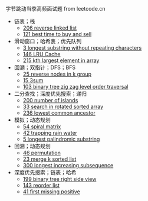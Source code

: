 字节跳动当季高频面试题 from leetcode.cn

- 链表；栈
  - [206 reverse linked list](./leetcode/206-reverse-linked-list.ts)
  - [121 best time to buy and sell](./leetcode/121-best-time-buy-sell.ts)
- 滑动窗口；哈希表；优先队列
  - [3 longest substring without repeating characters](./leetcode/003-longest-substr-uniq-char.ts)
  - [146 LRU Cache](./leetcode/146-lru-cache.ts)
  - [215 kth largest element in array](./leetcode/215-kth-largest.ts)
- 回溯；双指针；DFS；BFS
  - [25 reverse nodes in k group](./leetcode/025-reverse-nodes-in-k-group.ts)
  - [15 3sum](./leetcode/015-3sum.ts)
  - [103 binary tree zig zag level order traversal](./leetcode/103-binary-tree-zigzag-level-order-traversal.ts)
- 二分查找；深度优先搜索；递归
  - [200 number of islands](./leetcode/200-number-of-islands.ts)
  - [33 search in rotated sorted array](./leetcode/033-search-in-rotated-sorted-array.ts)
  - [236 lowest common ancestor](./leetcode/236-lowest-common-ancestor.ts)
- 模拟；动态规划
  - [54 spiral matrix](./leetcode/054-spiral-matrix.ts)
  - [42 trapping rain water](./leetcode/042-trapping-rain-water.ts)
  - [5 longest palindromic substring](./leetcode/005-longest-palindromic-substring.ts)
- 回溯；动态规划
  - [46 permutation](./leetcode/046-permutation.ts)
  - [23 merge k sorted list](./leetcode/023-merge-k-sorted-list.ts)
  - [300 longest increasing subsequence](./leetcode/300-longest-increasing-subsequence.ts)
- 深度优先搜索；链表；哈希
  - [199 binary tree right side view](./leetcode/199-binary-tree-right-side-view.ts)
  - [143 reorder list](./leetcode/143-reorder-list.ts)
  - [41 first missing positive](./leetcode/041-first-missing-positive.ts)
